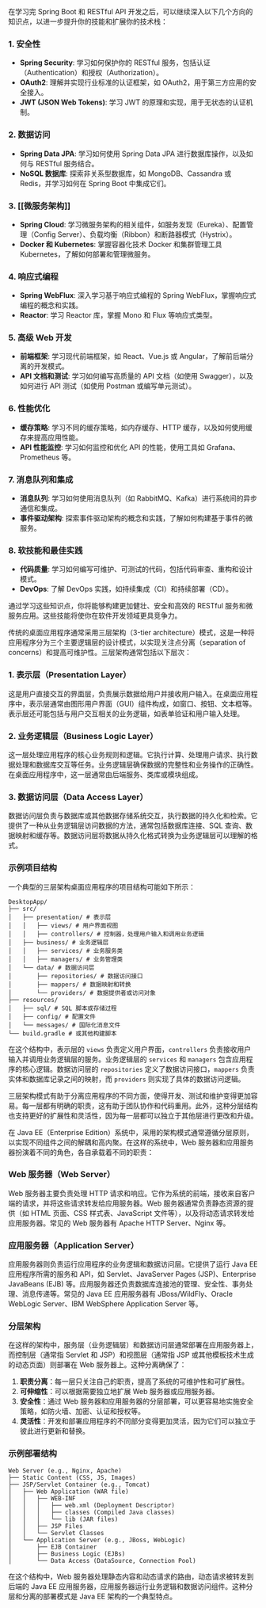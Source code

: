 在学习完 Spring Boot 和 RESTful API 开发之后，可以继续深入以下几个方向的知识点，以进一步提升你的技能和扩展你的技术栈：

### 1. 安全性
- **Spring Security**: 学习如何保护你的 RESTful 服务，包括认证（Authentication）和授权（Authorization）。
- **OAuth2**: 理解并实现行业标准的认证框架，如 OAuth2，用于第三方应用的安全接入。
- **JWT (JSON Web Tokens)**: 学习 JWT 的原理和实现，用于无状态的认证机制。

### 2. 数据访问
- **Spring Data JPA**: 学习如何使用 Spring Data JPA 进行数据库操作，以及如何与 RESTful 服务结合。
- **NoSQL 数据库**: 探索非关系型数据库，如 MongoDB、Cassandra 或 Redis，并学习如何在 Spring Boot 中集成它们。

### 3. [[微服务架构]]
- **Spring Cloud**: 学习微服务架构的相关组件，如服务发现（Eureka）、配置管理（Config Server）、负载均衡（Ribbon）和断路器模式（Hystrix）。
- **Docker 和 Kubernetes**: 掌握容器化技术 Docker 和集群管理工具 Kubernetes，了解如何部署和管理微服务。

### 4. 响应式编程
- **Spring WebFlux**: 深入学习基于响应式编程的 Spring WebFlux，掌握响应式编程的概念和实践。
- **Reactor**: 学习 Reactor 库，掌握 Mono 和 Flux 等响应式类型。

### 5. 高级 Web 开发
- **前端框架**: 学习现代前端框架，如 React、Vue.js 或 Angular，了解前后端分离的开发模式。
- **API 文档和测试**: 学习如何编写高质量的 API 文档（如使用 Swagger），以及如何进行 API 测试（如使用 Postman 或编写单元测试）。

### 6. 性能优化
- **缓存策略**: 学习不同的缓存策略，如内存缓存、HTTP 缓存，以及如何使用缓存来提高应用性能。
- **API 性能监控**: 学习如何监控和优化 API 的性能，使用工具如 Grafana、Prometheus 等。

### 7. 消息队列和集成
- **消息队列**: 学习如何使用消息队列（如 RabbitMQ、Kafka）进行系统间的异步通信和集成。
- **事件驱动架构**: 探索事件驱动架构的概念和实践，了解如何构建基于事件的微服务。

### 8. 软技能和最佳实践
- **代码质量**: 学习如何编写可维护、可测试的代码，包括代码审查、重构和设计模式。
- **DevOps**: 了解 DevOps 实践，如持续集成（CI）和持续部署（CD）。

通过学习这些知识点，你将能够构建更加健壮、安全和高效的 RESTful 服务和微服务应用。这些技能将使你在软件开发领域更具竞争力。


传统的桌面应用程序通常采用三层架构（3-tier architecture）模式，这是一种将应用程序分为三个主要逻辑层的设计模式，以实现关注点分离（separation of concerns）和提高可维护性。三层架构通常包括以下层次：

### 1. 表示层（Presentation Layer）
这是用户直接交互的界面层，负责展示数据给用户并接收用户输入。在桌面应用程序中，表示层通常由图形用户界面（GUI）组件构成，如窗口、按钮、文本框等。表示层还可能包括与用户交互相关的业务逻辑，如表单验证和用户输入处理。

### 2. 业务逻辑层（Business Logic Layer）
这一层处理应用程序的核心业务规则和逻辑。它执行计算、处理用户请求、执行数据处理和数据库交互等任务。业务逻辑层确保数据的完整性和业务操作的正确性。在桌面应用程序中，这一层通常由后端服务、类库或模块组成。

### 3. 数据访问层（Data Access Layer）
数据访问层负责与数据库或其他数据存储系统交互，执行数据的持久化和检索。它提供了一种从业务逻辑层访问数据的方法，通常包括数据库连接、SQL 查询、数据映射和缓存等。数据访问层将数据从持久化格式转换为业务逻辑层可以理解的格式。

### 示例项目结构
一个典型的三层架构桌面应用程序的项目结构可能如下所示：

```
DesktopApp/
├── src/
│   ├── presentation/ # 表示层
│   │   ├── views/ # 用户界面视图
│   │   ├── controllers/ # 控制器，处理用户输入和调用业务逻辑
│   ├── business/ # 业务逻辑层
│   │   ├── services/ # 业务服务类
│   │   ├── managers/ # 业务管理类
│   └── data/ # 数据访问层
│       ├── repositories/ # 数据访问接口
│       ├── mappers/ # 数据映射和转换
│       └── providers/ # 数据提供者或访问对象
├── resources/
│   ├── sql/ # SQL 脚本或存储过程
│   ├── config/ # 配置文件
│   └── messages/ # 国际化消息文件
└── build.gradle # 或其他构建脚本
```

在这个结构中，表示层的 `views` 负责定义用户界面，`controllers` 负责接收用户输入并调用业务逻辑层的服务。业务逻辑层的 `services` 和 `managers` 包含应用程序的核心逻辑。数据访问层的 `repositories` 定义了数据访问接口，`mappers` 负责实体和数据库记录之间的映射，而 `providers` 则实现了具体的数据访问逻辑。

三层架构模式有助于分离应用程序的不同方面，使得开发、测试和维护变得更加容易。每一层都有明确的职责，这有助于团队协作和代码重用。此外，这种分层结构也支持更好的扩展性和灵活性，因为每一层都可以独立于其他层进行更改和升级。

在 Java EE（Enterprise Edition）系统中，采用的架构模式通常遵循分层原则，以实现不同组件之间的解耦和高内聚。在这样的系统中，Web 服务器和应用服务器扮演着不同的角色，各自承载着不同的职责：

### Web 服务器（Web Server）
Web 服务器主要负责处理 HTTP 请求和响应。它作为系统的前端，接收来自客户端的请求，并将这些请求转发给应用服务器。Web 服务器通常负责静态资源的提供（如 HTML 页面、CSS 样式表、JavaScript 文件等），以及将动态请求转发给应用服务器。常见的 Web 服务器有 Apache HTTP Server、Nginx 等。

### 应用服务器（Application Server）
应用服务器则负责运行应用程序的业务逻辑和数据访问层。它提供了运行 Java EE 应用程序所需的服务和 API，如 Servlet、JavaServer Pages (JSP)、Enterprise JavaBeans (EJB) 等。应用服务器还负责数据库连接池的管理、安全性、事务处理、消息传递等。常见的 Java EE 应用服务器有 JBoss/WildFly、Oracle WebLogic Server、IBM WebSphere Application Server 等。

### 分层架构
在这样的架构中，服务层（业务逻辑层）和数据访问层通常部署在应用服务器上，而控制层（通常指 Servlet 和 JSP）和视图层（通常指 JSP 或其他模板技术生成的动态页面）则部署在 Web 服务器上。这种分离确保了：

1. **职责分离**：每一层只关注自己的职责，提高了系统的可维护性和可扩展性。
2. **可伸缩性**：可以根据需要独立地扩展 Web 服务器或应用服务器。
3. **安全性**：通过 Web 服务器和应用服务器的分层部署，可以更容易地实施安全策略，如防火墙、加密、认证和授权等。
4. **灵活性**：开发和部署应用程序的不同部分变得更加灵活，因为它们可以独立于彼此进行更新和替换。

### 示例部署结构
```
Web Server (e.g., Nginx, Apache)
├── Static Content (CSS, JS, Images)
├── JSP/Servlet Container (e.g., Tomcat)
│   ├── Web Application (WAR file)
│   │   ├── WEB-INF
│   │   │   ├── web.xml (Deployment Descriptor)
│   │   │   ├── classes (Compiled Java classes)
│   │   │   └── lib (JAR files)
│   │   ├── JSP Files
│   │   └── Servlet Classes
│   └── Application Server (e.g., JBoss, WebLogic)
│       ├── EJB Container
│       ├── Business Logic (EJBs)
│       └── Data Access (DataSource, Connection Pool)
```

在这个结构中，Web 服务器处理静态内容和动态请求的路由，动态请求被转发到后端的 Java EE 应用服务器，应用服务器运行业务逻辑和数据访问组件。这种分层和分离的部署模式是 Java EE 架构的一个典型特点。

